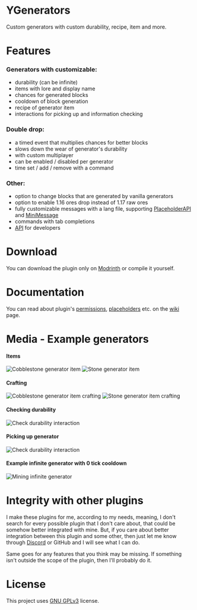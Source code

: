# YGenerators
Custom generators with custom durability, recipe, item and more.

# Features
### Generators with customizable:
- durability (can be infinite)
- items with lore and display name
- chances for generated blocks
- cooldown of block generation
- recipe of generator item
- interactions for picking up and information checking

### Double drop:
- a timed event that multiplies chances for better blocks
- slows down the wear of generator's durability 
- with custom multiplayer
- can be enabled / disabled per generator
- time set / add / remove with a command

### Other:
- option to change blocks that are generated by vanilla generators
- option to enable 1.16 ores drop instead of 1.17 raw ores
- fully customizable messages with a lang file, supporting [PlaceholderAPI](https://github.com/PlaceholderAPI/PlaceholderAPI) and [MiniMessage](https://docs.advntr.dev/minimessage/index.html)
- commands with tab completions
- [API](https://github.com/Ynfuien/YGenerators/wiki/4.-Developer-API) for developers

# Download
You can download the plugin only on [Modrinth](https://modrinth.com/plugin/ygenerators) or compile it yourself.

# Documentation
You can read about plugin's [permissions](https://github.com/Ynfuien/YGenerators/wiki/2.-Permissions), [placeholders](https://github.com/Ynfuien/YGenerators/wiki/3.-Placeholders) etc. on the [wiki](https://github.com/Ynfuien/YGenerators/wiki) page.


# Media - Example generators
#### Items
![Cobblestone generator item](https://i.imgur.com/7XCybJy.png)
![Stone generator item](https://i.imgur.com/eyJVDJL.png)
#### Crafting
![Cobblestone generator item crafting](https://i.imgur.com/RZ61mTI.png)
![Stone generator item crafting](https://i.imgur.com/Q6ya7cH.png)
#### Checking durability
![Check durability interaction](https://i.imgur.com/u4olMmm.gif)
#### Picking up generator
![Check durability interaction](https://i.imgur.com/wistrWC.gif)
#### Example infinite generator with 0 tick cooldown
![Mining infinite generator](https://i.imgur.com/YtbBKPI.gif)

# Integrity with other plugins
I make these plugins for me, according to my needs, meaning, I don't search for every possible plugin that I don't care about, that could be somehow better integrated with mine. But, if you care about better integration between this plugin and some other, then just let me know through [Discord](https://discord.gg/kZJhKZ48j8) or GitHub and I will see what I can do.

Same goes for any features that you think may be missing. If something isn't outside the scope of the plugin, then I'll probably do it.

# License
This project uses [GNU GPLv3](https://github.com/Ynfuien/YGenerators/blob/main/LICENSE) license.